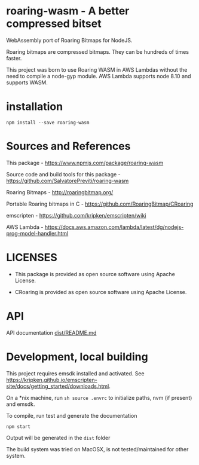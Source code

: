 # roaring-wasm - A better compressed bitset

WebAssembly port of Roaring Bitmaps for NodeJS.

Roaring bitmaps are compressed bitmaps. They can be hundreds of times faster.

This project was born to use Roaring WASM in AWS Lambdas without the need to compile a node-gyp module.
AWS Lambda supports node 8.10 and supports WASM.

# installation

```
npm install --save roaring-wasm
```

# Sources and References

This package - <https://www.npmjs.com/package/roaring-wasm>

Source code and build tools for this package - <https://github.com/SalvatorePreviti/roaring-wasm>

Roaring Bitmaps - <http://roaringbitmap.org/>

Portable Roaring bitmaps in C - <https://github.com/RoaringBitmap/CRoaring>

emscripten - <https://github.com/kripken/emscripten/wiki>

AWS Lambda - <https://docs.aws.amazon.com/lambda/latest/dg/nodejs-prog-model-handler.html>

# LICENSES

* This package is provided as open source software using Apache License.

* CRoaring is provided as open source software using Apache License.

# API

API documentation [dist/README.md](dist/README.md)

# Development, local building

This project requires emsdk installed and activated. See <https://kripken.github.io/emscripten-site/docs/getting_started/downloads.html>.

On a \*nix machine, run `sh source .envrc` to initialize paths, nvm (if present) and emsdk.

To compile, run test and generate the documentation

```
npm start
```

Output will be generated in the `dist` folder

The build system was tried on MacOSX, is not tested/maintained for other system.
